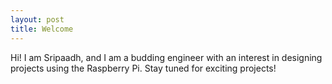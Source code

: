 ```yaml
---
layout: post
title: Welcome
---
```


Hi! I am Sripaadh, and I am a budding engineer with an interest in designing projects using the Raspberry Pi. Stay tuned for exciting projects!
